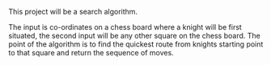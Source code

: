 This project will be a search algorithm.

The input is co-ordinates on a chess board where a knight will be first situated, the second input will be any other square on the chess board.
The point of the algorithm is to find the quickest route from knights starting point to that square and return the sequence of moves.
